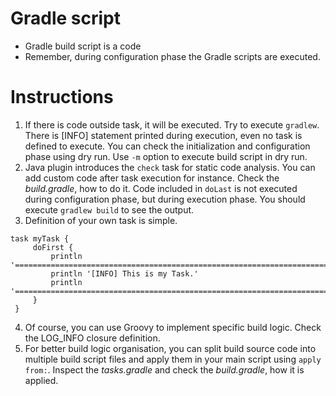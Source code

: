 # Gradle script

* Gradle build script is a code
* Remember, during configuration phase the Gradle scripts are executed. 

# Instructions

1. If there is code outside task, it will be executed. Try to execute `gradlew`. 
   There is [INFO] statement printed during execution, even no task is defined to execute. 
   You can check the initialization and configuration phase using dry run. Use `-m` option to execute build script in dry run.
2. Java plugin introduces the `check` task for static code analysis. You can add custom code after task execution for instance. 
   Check the _build.gradle_, how to do it. Code included in `doLast` is not executed during configuration phase, 
   but during execution phase. You should execute `gradlew build` to see the output. 
3. Definition of your own task is simple.
```
task myTask {
     doFirst {
         println '========================================================================'
         println '[INFO] This is my Task.'
         println '========================================================================'
     }
 }
```
4. Of course, you can use Groovy to implement specific build logic. Check the LOG_INFO closure definition. 
5. For better build logic organisation, you can split build source code into multiple 
   build script files and apply them in your main script using `apply from:`. 
   Inspect the _tasks.gradle_ and check the _build.gradle_, how it is applied. 





